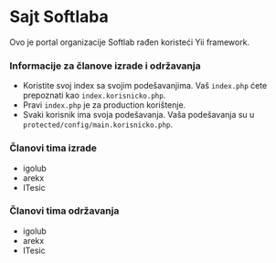 Sajt Softlaba
===========

Ovo je portal organizacije Softlab rađen koristeći Yii framework.

### Informacije za članove izrade i održavanja
* Koristite svoj index sa svojim podešavanjima. Vaš `index.php` ćete prepoznati kao `index.korisnicko.php`.
* Pravi `index.php` je za production korištenje.
* Svaki korisnik ima svoja podešavanja. Vaša podešavanja su u `protected/config/main.korisnicko.php`.

### Članovi tima izrade
* igolub
* arekx
* ITesic

### Članovi tima održavanja
* igolub
* arekx
* ITesic
